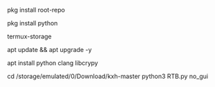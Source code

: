 pkg install root-repo


pkg install python 


termux-storage


apt update && apt upgrade -y


apt install python clang libcrypy

 
cd /storage/emulated/0/Download/kxh-master
python3 RTB.py no_gui

